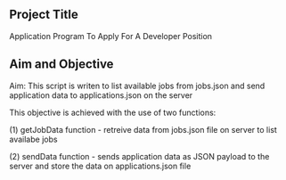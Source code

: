 ## Project Title

Application Program To Apply For A Developer Position

## Aim and Objective

Aim: This script is writen to list available jobs from jobs.json and send application data to applications.json on the server

This objective is achieved with the use of two functions:

(1) getJobData function - retreive data from jobs.json file on server to list availabe jobs 

(2) sendData function - sends application data as JSON payload to the server and store the data on applications.json file 
